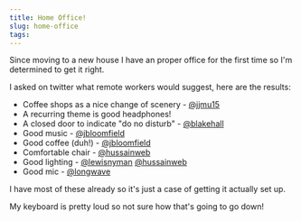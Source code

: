 ```yaml
---
title: Home Office!
slug: home-office
tags:
---
```

Since moving to a new house I have an proper office for the first time so I'm determined to get it right.

I asked on twitter what remote workers would suggest, here are the results:

* Coffee shops as a nice change of scenery - [@jjmu15](https://twitter.com/jjmu15)
* A recurring theme is good headphones!
* A closed door to indicate "do no disturb" - [@blakehall](https://twitter.com/blakehall)
* Good music - [@jbloomfield](https://twitter.com/jbloomfield)
* Good coffee (duh!) - [@jbloomfield](https://twitter.com/jbloomfield)
* Comfortable chair - [@hussainweb](https://twitter.com/hussainweb)
* Good lighting - [@lewisnyman](https://twitter.com/lewisnyman) [@hussainweb](https://twitter.com/hussainweb)
* Good mic - [@longwave](https://twitter.com/longwave)

I have most of these already so it's just a case of getting it actually set up.

My keyboard is pretty loud so not sure how that's going to go down!
